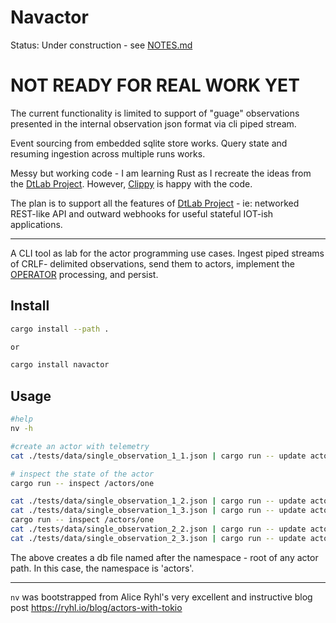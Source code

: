 Navactor
============

Status: Under construction - see [NOTES.md](NOTES.md)

# NOT READY FOR REAL WORK YET

The current functionality is limited to support of "guage" observations
presented in the internal observation json format via cli piped stream.

Event sourcing from embedded sqlite store works.  Query state and resuming
ingestion across multiple runs works.

Messy but working code - I am learning Rust as I recreate the ideas from
the [DtLab Project](https://home.dtlaboratory.com).  However, [Clippy](https://github.com/navicore/navactor/security/code-scanning) is happy with the code.

The plan is to support all the features of [DtLab Project](https://home.dtlaboratory.com) - ie: networked REST-like API and outward webhooks for useful stateful IOT-ish applications.

----------

A CLI tool as lab for the actor programming use cases.  Ingest piped streams of
CRLF- delimited observations, send them to actors, implement the [OPERATOR](https://github.com/DTLaboratory/dtlab-scala-alligator#operator-api) 
processing, and persist.

Install
----------

```bash
cargo install --path .

or

cargo install navactor
```


Usage
----------

```bash
#help
nv -h

#create an actor with telemetry
cat ./tests/data/single_observation_1_1.json | cargo run -- update actors

# inspect the state of the actor
cargo run -- inspect /actors/one

cat ./tests/data/single_observation_1_2.json | cargo run -- update actors
cat ./tests/data/single_observation_1_3.json | cargo run -- update actors
cargo run -- inspect /actors/one
cat ./tests/data/single_observation_2_2.json | cargo run -- update actors
cat ./tests/data/single_observation_2_3.json | cargo run -- update actors

```

The above creates a db file named after the namespace - root of any actor path.
In this case, the namespace is 'actors'.


----------

`nv` was bootstrapped from Alice Ryhl's very excellent and instructive blog post https://ryhl.io/blog/actors-with-tokio
